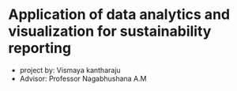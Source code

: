 # Application of data analytics and visualization for sustainability reporting

- project by: Vismaya kantharaju
- Advisor: Professor Nagabhushana A.M

